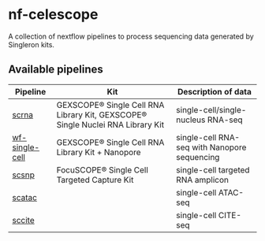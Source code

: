 # nf-celescope
A collection of nextflow pipelines to process sequencing data generated by Singleron kits.

## Available pipelines

|Pipeline|Kit|Description of data|
|---|------|--------------|
|[scrna](https://github.com/singleron-RD/scrna/)|GEXSCOPE® Single Cell RNA Library Kit, GEXSCOPE® Single Nuclei RNA Library Kit|single-cell/single-nucleus RNA-seq
|[wf-single-cell](https://github.com/singleron-RD/wf-single-cell)|GEXSCOPE® Single Cell RNA Library Kit + Nanopore|single-cell RNA-seq with Nanopore sequencing
|[scsnp](https://github.com/singleron-RD/scsnp)|FocuSCOPE® Single Cell Targeted Capture Kit|single-cell targeted RNA amplicon
|[scatac](https://github.com/singleron-RD/scatac)||single-cell ATAC-seq
|[sccite](https://github.com/singleron-RD/sccite)||single-cell CITE-seq
